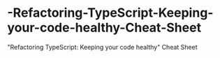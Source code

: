 # -Refactoring-TypeScript-Keeping-your-code-healthy-Cheat-Sheet
"Refactoring TypeScript: Keeping your code healthy" Cheat Sheet
